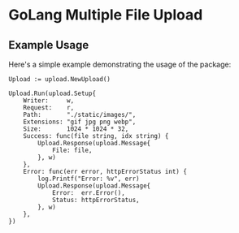 # GoLang Multiple File Upload

## Example Usage

Here's a simple example demonstrating the usage of the package:

```
Upload := upload.NewUpload()

Upload.Run(upload.Setup{
	Writer:     w,
	Request:    r,
	Path:       "./static/images/",
	Extensions: "gif jpg png webp",
	Size:       1024 * 1024 * 32,
	Success: func(file string, idx string) {
		Upload.Response(upload.Message{
			File: file,
		}, w)
	},
	Error: func(err error, httpErrorStatus int) {
		log.Printf("Error: %v", err)
		Upload.Response(upload.Message{
			Error:  err.Error(),
			Status: httpErrorStatus,
		}, w)
	},
})
```